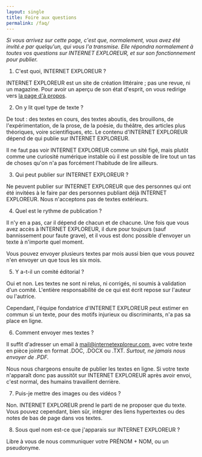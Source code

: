 ```yaml
---
layout: single
title: Foire aux questions
permalink: /faq/
---
```


*Si vous arrivez sur cette page, c'est que, normalement, vous avez été invité.e par quelqu'un, qui vous l'a transmise. Elle répondra normalement à toutes vos questions sur INTERNET EXPLOREUR, et sur son fonctionnement pour publier.*

1. C'est quoi, INTERNET EXPLOREUR ?

INTERNET EXPLOREUR est un site de création littéraire ; pas une revue, ni un magazine. Pour avoir un aperçu de son état d'esprit, on vous redirige vers [la page d'à propos](https://internetexploreur.com/about).

2. On y lit quel type de texte ?

De tout : des textes en cours, des textes aboutis, des brouillons, de l'expérimentation, de la prose, de la poésie, du théâtre, des articles plus théoriques, voire scientifiques, etc. Le contenu d'INTERNET EXPLOREUR dépend de qui publie sur INTERNET EXPLOREUR.

Il ne faut pas voir INTERNET EXPLOREUR comme un sité figé, mais plutôt comme une curiosité numérique instable où il est possible de lire tout un tas de choses qu'on n'a pas forcément l'habitude de lire ailleurs. 

3. Qui peut publier sur INTERNET EXPLOREUR ?

Ne peuvent publier sur INTERNET EXPLOREUR que des personnes qui ont été invitées à le faire par des personnes publiant déjà INTERNET EXPLOREUR. Nous n'acceptons pas de textes extérieurs.

4. Quel est le rythme de publication ?

Il n'y en a pas, car il dépend de chacun et de chacune. Une fois que vous avez accès à INTERNET EXPLOREUR, il dure pour toujours (sauf bannissement pour faute grave), et il vous est donc possible d'envoyer un texte à n'importe quel moment.

Vous pouvez envoyer plusieurs textes par mois aussi bien que vous pouvez n'en envoyer un que tous les six mois. 

5. Y a-t-il un comité éditorial ?

Oui et non. Les textes ne sont ni relus, ni corrigés, ni soumis à validation d'un comité. L'entière responsabilité de ce qui est écrit repose sur l'auteur ou l'autrice.

Cependant, l'équipe fondatrice d'INTERNET EXPLOREUR peut estimer en commun si un texte, pour des motifs injurieux ou discriminants, n'a pas sa place en ligne.

6. Comment envoyer mes textes ?

Il suffit d'adresser un email à [mail@internetexploreur.com](mail@internetexploreur.com), avec votre texte en pièce jointe en format .DOC, .DOCX ou .TXT. *Surtout, ne jamais nous envoyer de .PDF.* 

Nous nous chargeons ensuite de publier les textes en ligne. Si votre texte n'apparaît donc pas aussitôt sur INTERNET EXPLOREUR après avoir envoi, c'est normal, des humains travaillent derrière.

7. Puis-je mettre des images ou des vidéos ?

Non. INTERNET EXPLOREUR prend le parti de ne proposer que du texte. Vous pouvez cependant, bien sûr, intégrer des liens hypertextes ou des notes de bas de page dans vos textes.

8. Sous quel nom est-ce que j'apparais sur INTERNET EXPLOREUR ?

Libre à vous de nous communiquer votre PRÉNOM + NOM, ou un pseudonyme.  